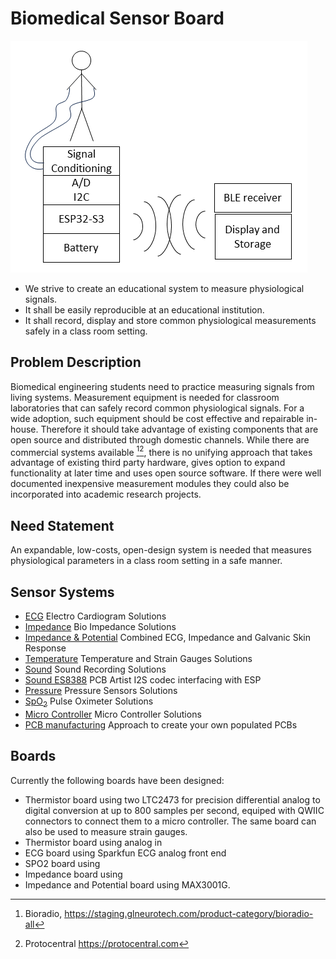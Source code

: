 # Biomedical Sensor Board

![alt text](./assetts/Concept.png)

- We strive to create an educational system to measure physiological signals.
- It shall be easily reproducible at an educational institution.
- It shall record, display and store common physiological measurements safely in a class room setting.

## Problem Description

Biomedical engineering students need to practice measuring signals from living systems.
Measurement equipment is needed for classroom laboratories that can safely record common physiological signals.
For a wide adoption, such equipment should be cost effective and repairable in-house.
Therefore it should take advantage of existing components that are open source and distributed through domestic channels.
While there are commercial systems available [^1][^2], there is no unifying approach that takes advantage of existing third party hardware, gives option to expand functionality at later time and uses open source software. If there were well documented inexpensive measurement modules they could also be incorporated into academic research projects.

[^1]: Bioradio, https://staging.glneurotech.com/product-category/bioradio-all
[^2]: Protocentral https://protocentral.com

## Need Statement

An expandable, low-costs, open-design system is needed that measures physiological parameters in a class room setting in a safe manner.

## Sensor Systems

- [ECG](ecg.md) Electro Cardiogram Solutions
- [Impedance](impedance.md) Bio Impedance Solutions
- [Impedance & Potential](MAX30001G.md) Combined ECG, Impedance and Galvanic Skin Response
- [Temperature](temperature.md) Temperature and Strain Gauges Solutions
- [Sound](sound.md) Sound Recording Solutions
- [Sound ES8388](ES8388_audio_board.md) PCB Artist I2S codec interfacing with ESP
- [Pressure](pressure.md) Pressure Sensors Solutions
- [SpO<sub>2</sub>](spo2.md) Pulse Oximeter Solutions
- [Micro Controller](microcontroller.md) Micro Controller Solutions
- [PCB manufacturing](pcbmanufacturing.md) Approach to create your own populated PCBs

## Boards

Currently the following boards have been designed:

- Thermistor board using two LTC2473 for precision differential analog to digital conversion at up to 800 samples per second, equiped with QWIIC connectors to connect them to a micro controller. The same board can also be used to measure strain gauges.
- Thermistor board using analog in
- ECG board using Sparkfun ECG analog front end
- SPO2 board using 
- Impedance board using
- Impedance and Potential board using MAX3001G.
